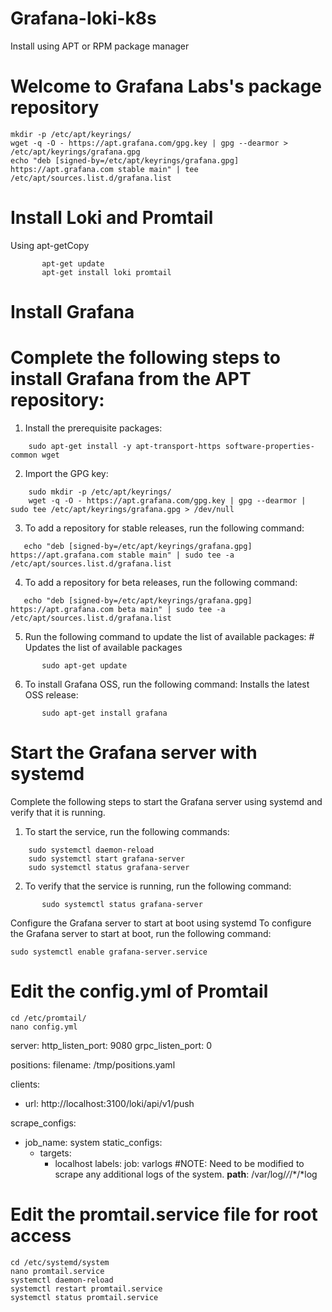 # Grafana-loki-k8s

Install using APT or RPM package manager

# Welcome to Grafana Labs's package repository
```
mkdir -p /etc/apt/keyrings/
wget -q -O - https://apt.grafana.com/gpg.key | gpg --dearmor > /etc/apt/keyrings/grafana.gpg
echo "deb [signed-by=/etc/apt/keyrings/grafana.gpg] https://apt.grafana.com stable main" | tee /etc/apt/sources.list.d/grafana.list
```

# Install Loki and Promtail
Using apt-getCopy

```
       apt-get update
       apt-get install loki promtail
```

# Install Grafana

# Complete the following steps to install Grafana from the APT repository:

1. Install the prerequisite packages:
```
    sudo apt-get install -y apt-transport-https software-properties-common wget
```
2. Import the GPG key:
```
    sudo mkdir -p /etc/apt/keyrings/
    wget -q -O - https://apt.grafana.com/gpg.key | gpg --dearmor | sudo tee /etc/apt/keyrings/grafana.gpg > /dev/null
```
3. To add a repository for stable releases, run the following command:    
```
   echo "deb [signed-by=/etc/apt/keyrings/grafana.gpg] https://apt.grafana.com stable main" | sudo tee -a /etc/apt/sources.list.d/grafana.list
```
4. To add a repository for beta releases, run the following command:
```       
   echo "deb [signed-by=/etc/apt/keyrings/grafana.gpg] https://apt.grafana.com beta main" | sudo tee -a /etc/apt/sources.list.d/grafana.list
```
5. Run the following command to update the list of available packages:
       # Updates the list of available packages
```
       sudo apt-get update
```
 6. To install Grafana OSS, run the following command:
 Installs the latest OSS release:
```
       sudo apt-get install grafana
```

# Start the Grafana server with systemd

Complete the following steps to start the Grafana server using systemd and verify that it is running.
1. To start the service, run the following commands:
```
    sudo systemctl daemon-reload
    sudo systemctl start grafana-server
    sudo systemctl status grafana-server
```
2. To verify that the service is running, run the following command:
```
       sudo systemctl status grafana-server
```
Configure the Grafana server to start at boot using systemd
To configure the Grafana server to start at boot, run the following command:
```
sudo systemctl enable grafana-server.service
```
# Edit the config.yml of Promtail
```
cd /etc/promtail/
nano config.yml 
```
server:
  http_listen_port: 9080
  grpc_listen_port: 0

positions:
  filename: /tmp/positions.yaml

clients:
- url: http://localhost:3100/loki/api/v1/push

scrape_configs:
- job_name: system
  static_configs:
  - targets:
      - localhost
    labels:
      job: varlogs
      #NOTE: Need to be modified to scrape any additional logs of the system.
      __path__: /var/log/*/*/*/*log <path-logs>

# Edit the promtail.service file for root access
```
cd /etc/systemd/system
nano promtail.service 
systemctl daemon-reload
systemctl restart promtail.service
systemctl status promtail.service
```
